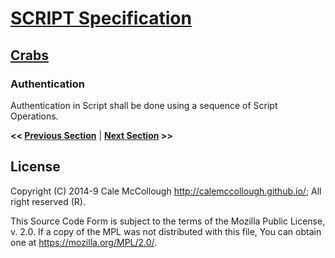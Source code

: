 # [SCRIPT Specification](../readme.md)

## [Crabs](readme.md)

### Authentication

Authentication in Script shall be done using a sequence of Script Operations.

**<< [Previous Section](.md)** | **[Next Section](.md) >>**

## License

Copyright (C) 2014-9 Cale McCollough <http://calemccollough.github.io/>; All right reserved (R).

This Source Code Form is subject to the terms of the Mozilla Public License, v. 2.0. If a copy of the MPL was not distributed with this file, You can obtain one at <https://mozilla.org/MPL/2.0/>.
